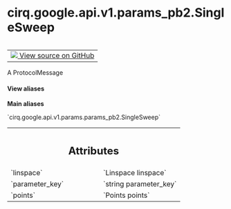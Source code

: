 <div itemscope itemtype="http://developers.google.com/ReferenceObject">
<meta itemprop="name" content="cirq.google.api.v1.params_pb2.SingleSweep" />
<meta itemprop="path" content="Stable" />
</div>

# cirq.google.api.v1.params_pb2.SingleSweep

<!-- Insert buttons and diff -->

<table class="tfo-notebook-buttons tfo-api" align="left">

<td>
  <a target="_blank" href="https://github.com/quantumlib/cirq/tree/master/cirq/google/api/v1/params.proto">
    <img src="https://www.tensorflow.org/images/GitHub-Mark-32px.png" />
    View source on GitHub
  </a>
</td>
</table>



A ProtocolMessage

<section class="expandable">
  <h4 class="showalways">View aliases</h4>
  <p>
<b>Main aliases</b>
<p>`cirq.google.api.v1.params.params_pb2.SingleSweep`</p>
</p>
</section>

<!-- Placeholder for "Used in" -->




<!-- Tabular view -->
 <table class="responsive fixed orange">
<colgroup><col width="214px"><col></colgroup>
<tr><th colspan="2"><h2 class="add-link">Attributes</h2></th></tr>

<tr>
<td>
`linspace`
</td>
<td>
`Linspace linspace`
</td>
</tr><tr>
<td>
`parameter_key`
</td>
<td>
`string parameter_key`
</td>
</tr><tr>
<td>
`points`
</td>
<td>
`Points points`
</td>
</tr>
</table>



